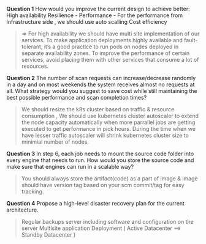 **Question 1**
How would you improve the current design to achieve better:
High availability 
Resilience - 
Performance - For the performance from Infrastructure side , we should use auto scalling 
Cost efficiency

> => For high availability we should have multi site implementation of our services.
  To make application deployments highly available and fault-tolerant, it’s a good practice to run pods on nodes deployed in separate availability zones.
  To improve the performance of certain services, avoid placing them with other services that consume a lot of resources.


**Question 2**
The number of scan requests can increase/decrease randomly in a day and on most weekends the system receives almost no requests at all.
What strategy would you suggest to save cost while still maintaining the best possible performance and scan completion times?

> We should resize the k8s cluster based on traffic & resource consumption , We should use kubernetes cluster autoscaler to extend the node capacity automatically when more parrallel jobs are getting executed to get performance in pick hours. During the time when we have lesser traffic autoscaler will shrink kubernetes cluster size to minimial number of nodes.

**Question 3**
In step 6, each job needs to mount the source code folder into every engine that needs to run. How would you store the source code and make sure that engines can run in a scalable way?

> You should always store the artifact(code) as a part of image & image should have version tag based on your scm commit/tag for easy tracking.


**Question 4**
Propose a high-level disaster recovery plan for the current architecture.

> Regular backups server including software and configuration on the server
Multisite application Deployment ( Active Datacenter ==> Standby Datacenter )
